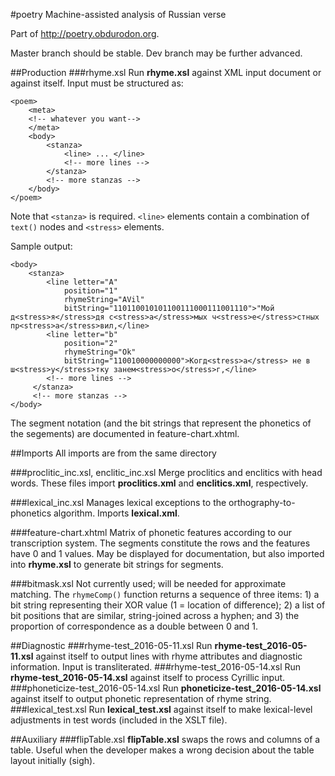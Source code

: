 #poetry
Machine-assisted analysis of Russian verse

Part of <http://poetry.obdurodon.org>.

Master branch should be stable. Dev branch may be further advanced.

##Production
###rhyme.xsl
Run **rhyme.xsl** against XML input document or against itself. Input must be structured as:

```
<poem>
	<meta>
	<!-- whatever you want-->
	</meta>
	<body>
		<stanza>
			<line> ... </line>
			<!-- more lines -->
		</stanza>
		<!-- more stanzas -->
	</body>
</poem>
```
	
Note that `<stanza>` is required. `<line>` elements contain a combination of `text()` nodes and `<stress>` elements.

Sample output:

```
<body>
    <stanza>
        <line letter="A"
            position="1"
            rhymeString="AVil"
            bitString="110110010101100111000111001110">"Мой д<stress>я</stress>дя с<stress>а</stress>мых ч<stress>е</stress>стных пр<stress>а</stress>вил,</line>
        <line letter="b"
            position="2"
            rhymeString="Ok"
            bitString="110010000000000">Когд<stress>а</stress> не в ш<stress>у</stress>тку занем<stress>о</stress>г,</line>
        <!-- more lines -->
     </stanza>
     <!-- more stanzas -->
</body>      
```
The segment notation (and the bit strings that represent the phonetics of the segements) are documented in feature-chart.xhtml.

##Imports
All imports are from the same directory

###proclitic\_inc.xsl, enclitic\_inc.xsl
Merge proclitics and enclitics with head words. These files import **proclitics.xml** and **enclitics.xml**, respectively.

###lexical_inc.xsl
Manages lexical exceptions to the orthography-to-phonetics algorithm. Imports **lexical.xml**.

###feature-chart.xhtml
Matrix of phonetic features according to our transcription system. The segments constitute the rows and the features have 0 and 1 values. May be displayed for documentation, but also imported into **rhyme.xsl** to generate bit strings for segments.

###bitmask.xsl
Not currently used; will be needed for approximate matching. The `rhymeComp()` function returns a sequence of three items: 1) a bit string representing their XOR value (1 = location of difference); 2) a list of bit positions that are similar, string-joined across a hyphen; and 3) the proportion of correspondence as a double between 0 and 1.

##Diagnostic
###rhyme-test_2016-05-11.xsl
Run **rhyme-test_2016-05-11.xsl** against itself to output lines with rhyme attributes and diagnostic information. Input is transliterated.
###rhyme-test_2016-05-14.xsl
Run **rhyme-test_2016-05-14.xsl** against itself to process Cyrillic input.
###phoneticize-test_2016-05-14.xsl
Run **phoneticize-test_2016-05-14.xsl** against itself to output phonetic representation of rhyme string.
###lexical_test.xsl
Run **lexical_test.xsl** against itself to make lexical-level adjustments in test words (included in the XSLT file).

##Auxiliary
###flipTable.xsl
**flipTable.xsl** swaps the rows and columns of a table. Useful when the developer makes a wrong decision about the table layout initially (sigh).


